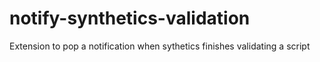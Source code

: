 # notify-synthetics-validation
Extension to pop a notification when sythetics finishes validating a script
